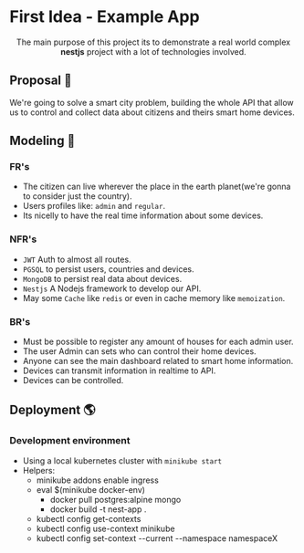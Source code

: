 # First Idea - Example App

<p align="center">The main purpose of this project its to demonstrate a real world complex <strong>nestjs</strong> project with a lot of technologies involved.</p>

## Proposal :book:

We're going to solve a smart city problem, building the whole API that allow us to control and collect data about citizens and theirs smart home devices.

## Modeling :thinking:

### FR's
  - The citizen can live wherever the place in the earth planet(we're gonna to consider just the country).
  - Users profiles like: `admin` and `regular`.
  - Its nicelly to have the real time information about some devices.

### NFR's
  - `JWT` Auth to almost all routes.
  - `PGSQL` to persist users, countries and devices.
  - `MongoDB` to persist real data about devices.
  - `Nestjs` A Nodejs framework to develop our API.
  - May some `Cache` like `redis` or even in cache memory like `memoization`.

### BR's
  - Must be possible to register any amount of houses for each admin user.
  - The user Admin can sets who can control their home devices.
  - Anyone can see the main dashboard related to smart home information.
  - Devices can transmit information in realtime to API.
  - Devices can be controlled.

## Deployment :earth_americas:

### Development environment

- Using a local kubernetes cluster with `minikube start`
- Helpers:
  - minikube addons enable ingress
  - eval $(minikube docker-env)
    - docker pull postgres:alpine mongo
    - docker build -t nest-app .
  - kubectl config get-contexts
  - kubectl config use-context minikube
  - kubectl config set-context --current --namespace namespaceX
